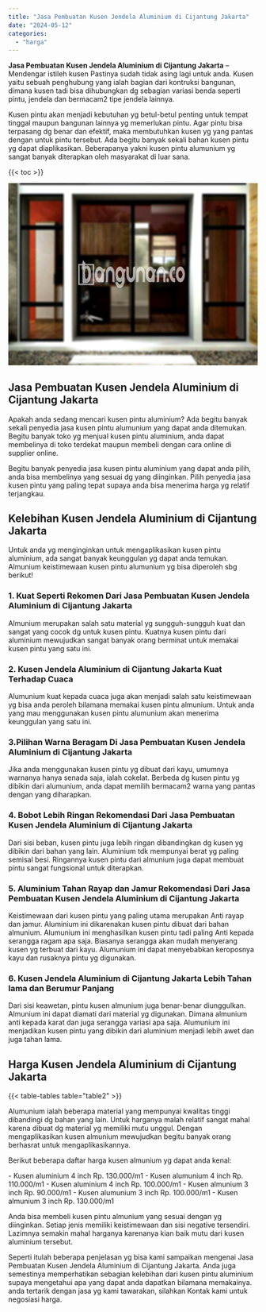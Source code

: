 ```yaml
---
title: "Jasa Pembuatan Kusen Jendela Aluminium di Cijantung Jakarta"
date: "2024-05-12"
categories: 
  - "harga"
---
```


**Jasa Pembuatan Kusen Jendela Aluminium di Cijantung Jakarta** – Mendengar istileh kusen Pastinya sudah tidak asing lagi untuk anda. Kusen yaitu sebuah penghubung yang ialah bagian dari kontruksi bangunan, dimana kusen tadi bisa dihubungkan dg sebagian variasi benda seperti pintu, jendela dan bermacam2 tipe jendela lainnya.

Kusen pintu akan menjadi kebutuhan yg betul-betul penting untuk tempat tinggal maupun bangunan lainnya yg memerlukan pintu. Agar pintu bisa terpasang dg benar dan efektif, maka membutuhkan kusen yg yang pantas dengan untuk pintu tersebut. Ada begitu banyak sekali bahan kusen pintu yg dapat diaplikasikan. Beberapanya yakni kusen pintu alumunium yg sangat banyak diterapkan oleh masyarakat di luar sana.

{{< toc >}}

![Jasa Pembuatan Kusen Jendela Aluminium di Cijantung Jakarta](/images/harga-kusen-jendela-alumunium-32.png)

## Jasa Pembuatan Kusen Jendela Aluminium di Cijantung Jakarta

Apakah anda sedang mencari kusen pintu aluminium? Ada begitu banyak sekali penyedia jasa kusen pintu alumunium yang dapat anda ditemukan. Begitu banyak toko yg menjual kusen pintu aluminium, anda dapat membelinya di toko terdekat maupun membeli dengan cara online di supplier online.

Begitu banyak penyedia jasa kusen pintu aluminium yang dapat anda pilih, anda bisa membelinya yang sesuai dg yang diinginkan. Pilih penyedia jasa kusen pintu yang paling tepat supaya anda bisa menerima harga yg relatif terjangkau.

## Kelebihan Kusen Jendela Aluminium di Cijantung Jakarta

Untuk anda yg menginginkan untuk mengaplikasikan kusen pintu aluminium, ada sangat banyak keunggulan yg dapat anda temukan. Almunium keistimewaan kusen pintu alumunium yg bisa diperoleh sbg berikut!

### 1\. Kuat Seperti Rekomen Dari Jasa Pembuatan Kusen Jendela Aluminium di Cijantung Jakarta

Almunium merupakan salah satu material yg sungguh-sungguh kuat dan sangat yang cocok dg untuk kusen pintu. Kuatnya kusen pintu dari aluminium mewujudkan sangat banyak orang berminat untuk memakai kusen pintu yang satu ini.

### 2\. Kusen Jendela Aluminium di Cijantung Jakarta Kuat Terhadap Cuaca

Alumunium kuat kepada cuaca juga akan menjadi salah satu keistimewaan yg bisa anda peroleh bilamana memakai kusen pintu almunium. Untuk anda yang mau menggunakan kusen pintu alumunium akan menerima keunggulan yang satu ini.

### 3.Pilihan Warna Beragam Di Jasa Pembuatan Kusen Jendela Aluminium di Cijantung Jakarta

Jika anda menggunakan kusen pintu yg dibuat dari kayu, umumnya warnanya hanya senada saja, ialah cokelat. Berbeda dg kusen pintu yg dibikin dari alumunium, anda dapat memilih bermacam2 warna yang pantas dengan yang diharapkan.

### 4\. Bobot Lebih Ringan Rekomendasi Dari Jasa Pembuatan Kusen Jendela Aluminium di Cijantung Jakarta

Dari sisi beban, kusen pintu juga lebih ringan dibandingkan dg kusen yg dibikin dari bahan yang lain. Aluminium tdk mempunyai berat yg paling semisal besi. Ringannya kusen pintu dari almunium juga dapat membuat pintu sangat fungsional untuk diterapkan.

### 5\. Aluminium Tahan Rayap dan Jamur Rekomendasi Dari Jasa Pembuatan Kusen Jendela Aluminium di Cijantung Jakarta

Keistimewaan dari kusen pintu yang paling utama merupakan Anti rayap dan jamur. Aluminium ini dikarenakan kusen pintu dibuat dari bahan almunium. Alumunium ini menghasilkan kusen pintu tadi paling Anti kepada serangga ragam apa saja. Biasanya serangga akan mudah menyerang kusen yg terbuat dari kayu. Alumunium ini dapat menyebabkan keroposnya kayu dan rusaknya pintu yg digunakan.

### 6\. Kusen Jendela Aluminium di Cijantung Jakarta Lebih Tahan lama dan Berumur Panjang

Dari sisi keawetan, pintu kusen almunium juga benar-benar diunggulkan. Almunium ini dapat diamati dari material yg digunakan. Dimana almunium anti kepada karat dan juga serangga variasi apa saja. Alumunium ini menjadikan kusen pintu yang dibikin dari aluminium menjadi lebih awet dan juga tahan lama.

## Harga Kusen Jendela Aluminium di Cijantung Jakarta

{{< table-tables table="table2" >}}

Alumunium ialah beberapa material yang mempunyai kwalitas tinggi dibandingi dg bahan yang lain. Untuk harganya malah relatif sangat mahal karena dibuat dg material yg memiliki mutu unggul. Dengan mengaplikasikan kusen almunium mewujudkan begitu banyak orang berhasrat untuk mengaplikasikannya.

Berikut beberapa daftar harga kusen almunium yg dapat anda kenal:

\- Kusen aluminium 4 inch Rp. 130.000/m1 - Kusen alumunium 4 inch Rp. 110.000/m1 - Kusen aluminium 4 inch Rp. 100.000/m1 - Kusen almunium 3 inch Rp. 90.000/m1 - Kusen alumunium 3 inch Rp. 100.000/m1 - Kusen almunium 3 inch Rp. 130.000/m1

Anda bisa membeli kusen pintu almunium yang sesuai dengan yg diinginkan. Setiap jenis memiliki keistimewaan dan sisi negative tersendiri. Lazimnya semakin mahal harganya karenanya kian baik mutu dari kusen aluminium tersebut.

Seperti itulah beberapa penjelasan yg bisa kami sampaikan mengenai Jasa Pembuatan Kusen Jendela Aluminium di Cijantung Jakarta. Anda juga semestinya memperhatikan sebagian kelebihan dari kusen pintu aluminium supaya mengetahui apa yang dapat anda dapatkan bilamana memakainya. anda tertarik dengan jasa yg kami tawarakan, silahkan Kontak kami untuk negosiasi harga.
